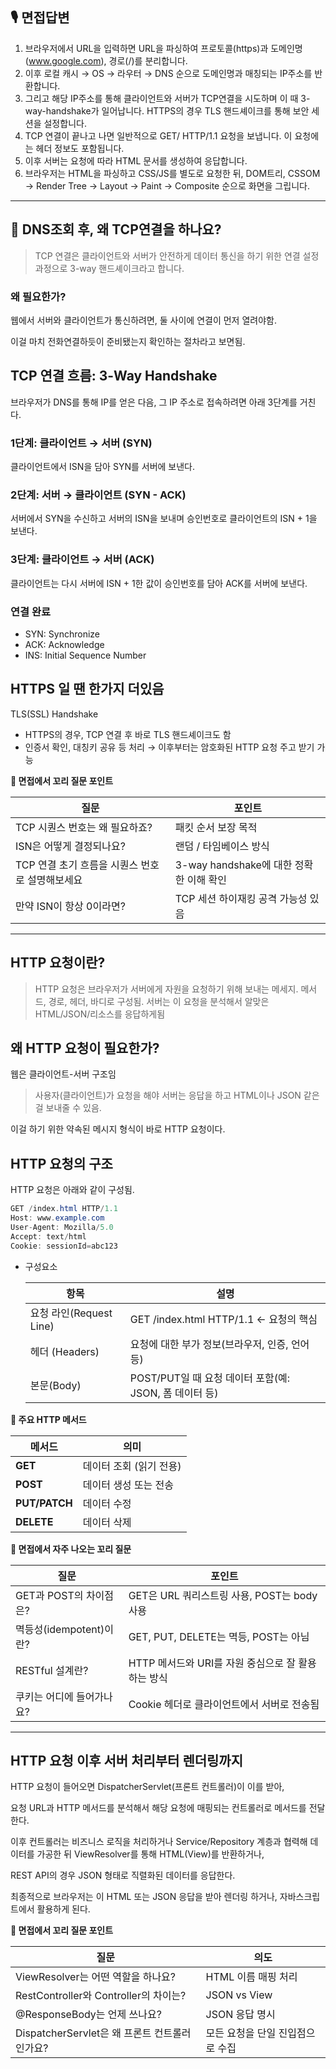 ## 🎙️ 면접답변
1. 브라우저에서 URL을 입력하면 URL을 파싱하여 프로토콜(https)과 도메인명(www.google.com), 경로(/)를 분리합니다.
2. 이후 로컬 캐시 → OS → 라우터 → DNS 순으로 도메인명과 매칭되는 IP주소를 반환합니다.
3. 그리고 해당 IP주소를 통해 클라이언트와 서버가 TCP연결을 시도하며 이 때 3-way-handshake가 일어납니다.
    HTTPS의 경우 TLS 핸드셰이크를 통해 보안 세션을 설정합니다.
4. TCP 연결이 끝나고 나면 일반적으로 GET/ HTTP/1.1 요청을 보냅니다. 이 요청에는 헤더 정보도 포함됩니다.
5. 이후 서버는 요청에 따라 HTML 문서를 생성하여 응답합니다.
6. 브라우저는 HTML을 파싱하고 CSS/JS를 별도로 요청한 뒤, 
    DOM트리, CSSOM → Render Tree → Layout → Paint → Composite 순으로 화면을 그립니다.

---

## 🔗 DNS조회 후, 왜 TCP연결을 하나요?

> TCP 연결은 클라이언트와 서버가 안전하게 데이터 통신을 하기 위한 연결 설정 과정으로 3-way 핸드셰이크라고 합니다.

### 왜 필요한가?

웹에서 서버와 클라이언트가 통신하려면, 둘 사이에 연결이 먼저 열려야함.

이걸 마치 전화연결하듯이 준비됐는지 확인하는 절차라고 보면됨.

## TCP 연결 흐름: 3-Way Handshake

브라우저가 DNS를 통해 IP를 얻은 다음, 그 IP 주소로 접속하려면 아래 3단계를 거친다.

### 1단계: 클라이언트 → 서버 (SYN)

클라이언트에서 ISN을 담아 SYN를 서버에 보낸다.

### 2단계: 서버 → 클라이언트 (SYN - ACK)

서버에서 SYN을 수신하고 서버의 ISN을 보내며 승인번호로 클라이언트의 ISN + 1을 보낸다.

### 3단계: 클라이언트 → 서버 (ACK)

클라이언트는 다시 서버에 ISN + 1한 값이 승인번호를 담아 ACK를 서버에 보낸다.

### 연결 완료

- SYN: Synchronize
- ACK: Acknowledge
- INS: Initial Sequence Number

## HTTPS 일 땐 한가지 더있음

TLS(SSL) Handshake

- HTTPS의 경우, TCP 연결 후 바로 TLS 핸드셰이크도 함
- 인증서 확인, 대칭키 공유 등 처리 → 이후부터는 암호화된 HTTP 요청 주고 받기 가능

**💬 면접에서 꼬리 질문 포인트**

| **질문** | **포인트** |
| --- | --- |
| TCP 시퀀스 번호는 왜 필요하죠? | 패킷 순서 보장 목적 |
| ISN은 어떻게 결정되나요? | 랜덤 / 타임베이스 방식 |
| TCP 연결 초기 흐름을 시퀀스 번호로 설명해보세요 | 3-way handshake에 대한 정확한 이해 확인 |
| 만약 ISN이 항상 0이라면? | TCP 세션 하이재킹 공격 가능성 있음 |

---

## HTTP 요청이란?

> HTTP 요청은 브라우저가 서버에게 자원을 요청하기 위해 보내는 메세지.
메서드, 경로, 헤더, 바디로 구성됨.
서버는 이 요청을 분석해서 알맞은 HTML/JSON/리소스를 응답하게됨

## 왜 HTTP 요청이 필요한가?

웹은 클라이언트-서버 구조임

> 사용자(클라이언트)가 요청을 해야
서버는 응답을 하고 HTML이나 JSON 같은 걸 보내줄 수 있음.
> 

이걸 하기 위한 약속된 메시지 형식이 바로 HTTP 요청이다.

## HTTP 요청의 구조

HTTP 요청은 아래와 같이 구성됨.

```java
GET /index.html HTTP/1.1
Host: www.example.com
User-Agent: Mozilla/5.0
Accept: text/html
Cookie: sessionId=abc123
```

- 구성요소
    
    
    | 항목 | 설명 |
    | --- | --- |
    | 요청 라인(Request Line) | GET /index.html HTTP/1.1 ← 요청의 핵심 |
    | 헤더 (Headers) | 요청에 대한 부가 정보(브라우저, 인증, 언어 등) |
    | 본문(Body) | POST/PUT일 때 요청 데이터 포함(예: JSON, 폼 데이터 등) |

**🔑 주요 HTTP 메서드**

| **메서드** | **의미** |
| --- | --- |
| **GET** | 데이터 조회 (읽기 전용) |
| **POST** | 데이터 생성 또는 전송 |
| **PUT/PATCH** | 데이터 수정 |
| **DELETE** | 데이터 삭제 |

**💬 면접에서 자주 나오는 꼬리 질문**

| **질문** | **포인트** |
| --- | --- |
| GET과 POST의 차이점은? | GET은 URL 쿼리스트링 사용, POST는 body 사용 |
| 멱등성(idempotent)이란? | GET, PUT, DELETE는 멱등, POST는 아님 |
| RESTful 설계란? | HTTP 메서드와 URI를 자원 중심으로 잘 활용하는 방식 |
| 쿠키는 어디에 들어가나요? | Cookie 헤더로 클라이언트에서 서버로 전송됨 |

---

## HTTP 요청 이후 서버 처리부터 렌더링까지

HTTP 요청이 들어오면 DispatcherServlet(프론트 컨트롤러)이 이를 받아,

요청 URL과 HTTP 메서드를 분석해서 해당 요청에 매핑되는 컨트롤러로 메서드를 전달한다.

이후 컨트롤러는 비즈니스 로직을 처리하거나 Service/Repository 계층과 협력해 데이터를 가공한 뒤
ViewResolver를 통해 HTML(View)를 반환하거나,

REST API의 경우 JSON 형태로 직렬화된 데이터를 응답한다.

최종적으로 브라우저는 이 HTML 또는 JSON 응답을 받아 렌더링 하거나, 자바스크립트에서 활용하게 된다.

**💬 면접에서 꼬리 질문 포인트**

| **질문** | **의도** |
| --- | --- |
| ViewResolver는 어떤 역할을 하나요? | HTML 이름 매핑 처리 |
| RestController와 Controller의 차이는? | JSON vs View |
| @ResponseBody는 언제 쓰나요? | JSON 응답 명시 |
| DispatcherServlet은 왜 프론트 컨트롤러인가요? | 모든 요청을 단일 진입점으로 수집 |
